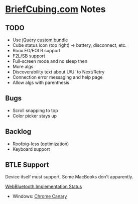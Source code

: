 # [BriefCubing.com](http://briefcubing.com) Notes

## TODO

* Use [jQuery custom bundle](http://jquerymobile.com/download-builder/)
* Cube status icon (top right) -> battery, disconnect, etc.
* Roux EO/EOLR support
* F2L/SB support
* Full-screen mode and no sleep then
* More algs
* Discoverability text about U/U' to Next/Retry
* Connection error messaging and help page
* Allow algs with parenthesis

## Bugs

* Scroll snapping to top
* Color picker stays up

## Backlog

* Roofpig-less (optimization)
* Keyboard support

## BTLE Support

Device itself must support. Some MacBooks don't apparently.

[WebBluetooth Implementation Status](https://github.com/WebBluetoothCG/web-bluetooth/blob/master/implementation-status.md)

* Windows: [Chrome Canary](https://www.google.com/chrome/canary/)